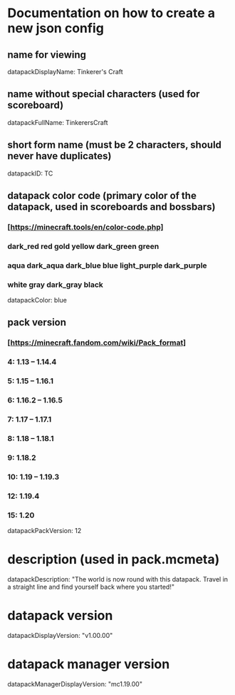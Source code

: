 # Documentation on how to create a new json config

## name for viewing
datapackDisplayName: Tinkerer's Craft

## name without special characters (used for scoreboard)
datapackFullName: TinkerersCraft

## short form name (must be 2 characters, should never have duplicates)
datapackID: TC

## datapack color code (primary color of the datapack, used in scoreboards and bossbars)
### [https://minecraft.tools/en/color-code.php]
### dark_red red  gold yellow  dark_green green
### aqua dark_aqua  dark_blue blue  light_purple dark_purple
### white gray dark_gray black
datapackColor: blue

## pack version
### [https://minecraft.fandom.com/wiki/Pack_format]
###  4: 1.13   – 1.14.4
###  5: 1.15   – 1.16.1
###  6: 1.16.2 – 1.16.5
###  7: 1.17   – 1.17.1
###  8: 1.18   – 1.18.1
###  9: 1.18.2
### 10: 1.19   – 1.19.3
### 12: 1.19.4
### 15: 1.20
datapackPackVersion: 12

# description (used in pack.mcmeta)
datapackDescription: "The world is now round with this datapack. Travel in a straight line and find yourself back where you started!"

# datapack version
datapackDisplayVersion: "v1.00.00"

# datapack manager version
datapackManagerDisplayVersion: "mc1.19.00"